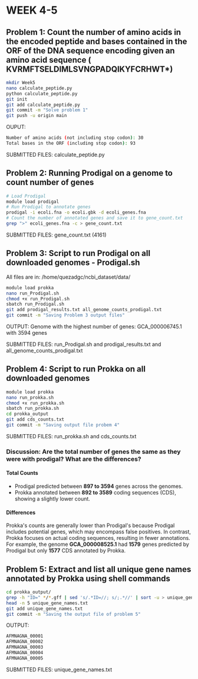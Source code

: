 # WEEK 4-5
## Problem 1: Count the number of amino acids in the encoded peptide and bases contained in the ORF of the DNA sequence encoding given an amino acid sequence ( KVRMFTSELDIMLSVNGPADQIKYFCRHWT*)

```bash
mkdir Week5
nano calculate_peptide.py
python calculate_peptide.py
git init
git add calculate_peptide.py
git commit -m "Solve problem 1"
git push -u origin main
```
OUPUT: 
```bash
Number of amino acids (not including stop codon): 30
Total bases in the ORF (including stop codon): 93
```
SUBMITTED FILES: calculate_peptide.py

## Problem 2: Running Prodigal on a genome to count number of genes
```bash
# Load Prodigal
module load prodigal
# Run Prodigal to annotate genes
prodigal -i ecoli.fna -o ecoli.gbk -d ecoli_genes.fna
# Count the number of annotated genes and save it to gene_count.txt
grep ">" ecoli_genes.fna -c > gene_count.txt
```
SUBMITTED FILES: gene_count.txt (4161)

## Problem 3: Script to run Prodigal on all downloaded genomes - Prodigal.sh

All files are in: /home/quezadgc/ncbi_dataset/data/

```bash
module load prokka
nano run_Prodigal.sh
chmod +x run_Prodigal.sh 
sbatch run_Prodigal.sh
git add prodigal_results.txt all_genome_counts_prodigal.txt
git commit -m "Saving Problem 3 output files"
```
OUTPUT: Genome with the highest number of genes: GCA_000006745.1 with 3594 genes 

SUBMITTED FILES: run_Prodigal.sh  and  prodigal_results.txt  and  all_genome_counts_prodigal.txt

## Problem 4: Script to run Prokka on all downloaded genomes
```bash
module load prokka
nano run_prokka.sh 
chmod +x run_prokka.sh
sbatch run_prokka.sh
cd prokka_output
git add cds_counts.txt
git commit -m "Saving output file probem 4"
```
SUBMITTED FILES: run_prokka.sh and cds_counts.txt

### Discussion: Are the total number of genes the same as they were with prodigal? What are the differences?
#### Total Counts
- Prodigal predicted between **897 to 3594** genes across the genomes.
- Prokka annotated between **892 to 3589** coding sequences (CDS), showing a slightly lower count.

#### Differences

Prokka's counts are generally lower than Prodigal's because Prodigal includes potential genes, which may encompass false positives. In contrast, Prokka focuses on actual coding sequences, resulting in fewer annotations. For example, the genome **GCA_000008525.1** had **1579** genes predicted by Prodigal but only **1577** CDS annotated by Prokka.

## Problem 5: Extract and list all unique gene names annotated by Prokka using shell commands

``` bash
cd prokka_output/
grep -h "ID=" */*.gff | sed 's/.*ID=//; s/;.*//' | sort -u > unique_gene_names.txt
head -n 5 unique_gene_names.txt
git add unique_gene_names.txt
git commit -m "Saving the output file of problem 5"
```
OUTPUT:
``` bash
AFMNAGNA_00001
AFMNAGNA_00002
AFMNAGNA_00003
AFMNAGNA_00004
AFMNAGNA_00005
```
SUBMITTED FILES: unique_gene_names.txt

